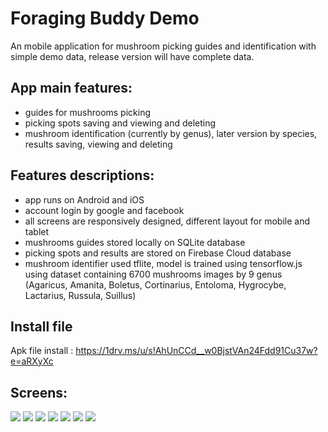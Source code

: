 # Foraging Buddy Demo

An mobile application for mushroom picking guides and identification with simple demo data, release version will have complete data.

## App main features:
- guides for mushrooms picking
- picking spots saving and viewing and deleting
- mushroom identification (currently by genus), later version by species, results saving, viewing and deleting

## Features descriptions:
- app runs on Android and iOS
- account login by google and facebook
- all screens are responsively designed, different layout for mobile and tablet
- mushrooms guides stored locally on SQLite database
- picking spots and results are stored on Firebase Cloud database
- mushroom identifier used tflite, model is trained using tensorflow.js using dataset containing 6700 mushrooms images by 9 genus (Agaricus, Amanita, Boletus, Cortinarius, Entoloma, Hygrocybe, Lactarius, Russula, Suillus) 

## Install file
Apk file install : https://1drv.ms/u/s!AhUnCCd__w0BjstVAn24Fdd91Cu37w?e=aRXyXc

## Screens:

![](./screens/login_mobile.png)
![](./screens/guides_mobile.png)
![](./screens/guides_tablet.png)
![](./screens/picking_spots_list_mobile.png)
![](./screens/picking_spots_map_mobile.png)
![](./screens/picking_spots_tablet.png)
![](./screens/result_tablet.png)


